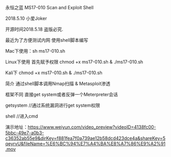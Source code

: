 永恒之蓝  MS17-010 Scan and Exploit Shell 

2018.5.10 小爱Joker 

开源时间2018.5.18 盗版必究.

最近为了方便测试内网 使用shell脚本编写 

Mac下使用：sh ms17-010.sh

Linux下使用 首先赋予权限 chmod +x ms17-010.sh & ./ms17-010.sh

Kali下 chmod +x ms17-010.sh & ./ms17-010.sh

简介
通过shell脚本调用Nmap扫描 & Metasploit渗透 

框架不同 直接get system或者反弹一个Meterpreter会话 

getsystem //通过系统漏洞进行get system权限  

shell //进入cmd

演示地址：https://www.weiyun.com/video_preview?videoID=4138fc00-5bbc-49e7-a0b3-c36352ab55e9&dirKey=f881fea7f0a739ae12b58dcd423dce4a&shareKey=5qeyrvU&fileName=%E6%BC%94%E7%A4%BA%E8%A7%86%E9%A2%91.mov
